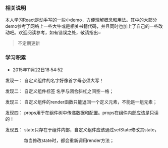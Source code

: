 ### 相关说明

本人学习React是动手写的一些小demo，方便理解概念和用法。其中的大部分demo参考了网络上一些大牛或是相关书籍代码，并且同时也加上了自己的一些改动吧。欢迎阅读参考，如有错误之处，敬请指出~

> 不定期更新

### 学习积累

- 2015年11月22日18:54:52

发现一： 自定义组件的名字好像首字母必须大写！

发现二： 自定义组件标签 名字与闭合斜杠之间空一格；

发现三： 自定义组件的render函数只能返回一个定义元素，不能是一组元素；

发现四： props用于在组件树中传递数据和配置。props在组件内部应该是只读的！

发现五： state只存在于组件内部，自定义组件应该通过setState修改其state，

               每当修改state时，都会重新调用render方法；

